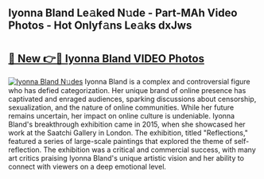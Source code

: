## Iyonna Bland Le𝚊ked N𝚞de - Part-MAh Video Photos - Hot Onlyf𝚊ns Le𝚊ks dxJws

# <h2><a href="http://ac53880.deff.icu/?id=Iyonna+Bland">🔗 New 👉🔴 Iyonna Bland VIDEO Photos</a></h2>

[![Iyonna Bland N𝚞des](https://i.imgur.com/rIISA9y.gif)](http://ac53880.deff.icu/?id=Iyonna+Bland)
Iyonna Bland is a complex and controversial figure who has defied categorization. Her unique brand of online presence has captivated and enraged audiences, sparking discussions about censorship, sexualization, and the nature of online communities. While her future remains uncertain, her impact on online culture is undeniable. Iyonna Bland's breakthrough exhibition came in 2015, when she showcased her work at the Saatchi Gallery in London. The exhibition, titled "Reflections," featured a series of large-scale paintings that explored the theme of self-reflection. The exhibition was a critical and commercial success, with many art critics praising Iyonna Bland's unique artistic vision and her ability to connect with viewers on a deep emotional level.
